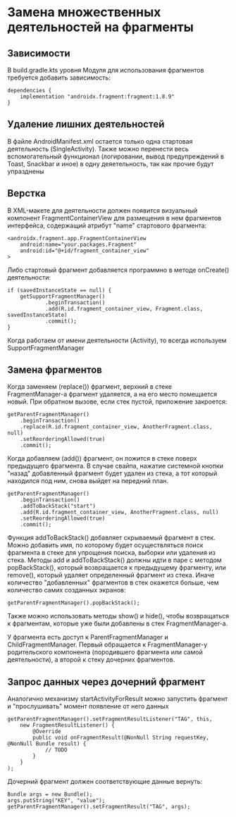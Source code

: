 # Замена множественных деятельностей на фрагменты

## Зависимости
В build.gradle.kts уровня Модуля для использования фрагментов требуется добавить зависимость:
```
dependencies {
    implementation "androidx.fragment:fragment:1.8.9"
}
```

## Удаление лишних деятельностей
В файле AndroidManifest.xml остается только одна стартовая деятельность (SingleActivity). Также можно перенести весь вспомогательный функционал (логировании, вывод предупреждений в Toast, Snackbar и иное) в одну деяетельность, так как прочие будут упразднены

## Верстка
В XML-макете для деятельности должен появится визуальный компонент FragmentContainerView для размещения в нем фрагментов интерфейса, содержащий атрибут "name" стартового фрагмента:  

```
<androidx.fragment.app.FragmentContainerView
    android:name="your.packages.Fragment"
    android:id="@+id/fragment_container_view"
>
```

Либо стартовый фрагмент добавляется программно в методе onCreate() деятельности:
```
if (savedInstanceState == null) {
    getSupportFragmentManager()
            .beginTransaction()
            .add(R.id.fragment_container_view, Fragment.class, savedInstanceState)
            .commit();
}
```

Когда работаем от имени деятельности (Activity), то всегда используем SupportFragmentManager

## Замена фрагментов
Когда заменяем (replace()) фрагмент, верхний в стеке FragmentManager-а фрагмент удаляется, а на его место помещается новый. При обратном вызове, если стек пустой, приложение закроется:
```
getParentFragmentManager()
    .beginTransaction()
    .replace(R.id.fragment_container_view, AnotherFragment.class, null)
    .setReorderingAllowed(true)
    .commit();
```

Когда добавляем (add()) фрагмент, он ложится в стеке поверх предыдущего фрагмента. В случае свайпа, нажатие системной кнопки "назад" добавленный фрагмент будет удален из стека, а тот который находился под ним, снова выйдет на передний план. 
```
getParentFragmentManager()
    .beginTransaction()
    .addToBackStack("start")
    .add(R.id.fragment_container_view, AnotherFragment.class, null)
    .setReorderingAllowed(true)
    .commit();
```

Функция addToBackStack() добавляет скрываемый фрагмент в стек. Можно добавить имя, по которому будет осуществляться поиск фрагмента в стеке для упрощения поиска, выборки или удаления из стека. Методы add и addToBackStack() должны идти в паре с методом popBackStack(), который возвращается к предыдущему фрагменту, или remove(), который удаляет определенный фрагмент из стека. Иначе количество "добавленных" фрагментов в стек окажется больше, чем количество самих созданных экранов:  
```
getParentFragmentManager().popBackStack();
```

Также можно использовать методы show() и hide(), чтобы возвращаться к фрагментам, которые уже были добавлены в стек FragmentManager-а.

У фрагмента есть доступ к ParentFragmentManager и ChildFragmentManager. Первый обращается к FragmentManager-у родительского компонента (породившего фрагмента или самой деятельности), а второй к стеку дочерних фрагментов.

## Запрос данных через дочерний фрагмент
Аналогично механизму startActivityForResult можно запустить фрагмент и "прослушивать" момент появление от него данных
```
getParentFragmentManager().setFragmentResultListener("TAG", this,
    new FragmentResultListener() {
        @Override
        public void onFragmentResult(@NonNull String requestKey, @NonNull Bundle result) {
            // TODO 
        }
    }
);
```

Дочерний фрагмент должен соответствующие данные вернуть:
```
Bundle args = new Bundle();
args.putString("KEY", "value");
getParentFragmentManager().setFragmentResult("TAG", args);
```
